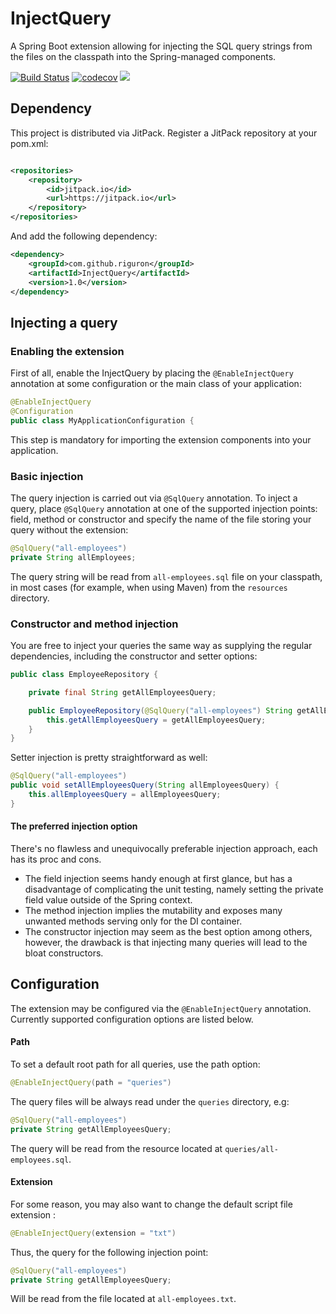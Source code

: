 # InjectQuery

A Spring Boot extension allowing for injecting the SQL query strings from the files on the classpath into the Spring-managed 
components.

[![Build Status](https://travis-ci.org/riguron/InjectQuery.svg?branch=master)](https://travis-ci.org/riguron/InjectQuery)
[![codecov](https://codecov.io/gh/riguron/InjectQuery/branch/master/graph/badge.svg)](https://codecov.io/gh/riguron/InjectQuery)
[![](https://jitpack.io/v/riguron/InjectQuery.svg)](https://jitpack.io/#riguron/InjectQuery)

## Dependency

This project is distributed via JitPack. Register a JitPack repository at your pom.xml:

```xml

<repositories>
    <repository>
        <id>jitpack.io</id>
        <url>https://jitpack.io</url>
    </repository>
</repositories>
```

And add the following dependency:

```xml
<dependency>
    <groupId>com.github.riguron</groupId>
    <artifactId>InjectQuery</artifactId>
    <version>1.0</version>
</dependency>
```

## Injecting a query

### Enabling the extension

First of all, enable the InjectQuery by placing the `@EnableInjectQuery` annotation at some configuration or the main class of your application:

```java
@EnableInjectQuery
@Configuration
public class MyApplicationConfiguration {
```

This step is mandatory for importing the extension components into your application.

### Basic injection

The query injection is carried out via `@SqlQuery` annotation. 
To inject a query, place `@SqlQuery` annotation at one of the supported injection points: field, method or constructor and 
specify the name of the file storing your query without the extension:

```java
@SqlQuery("all-employees")
private String allEmployees;
```

The query string will be read from `all-employees.sql` file on your classpath, in most cases (for example, when using Maven)
from the `resources` directory.

### Constructor and method injection

You are free to inject your queries the same way as supplying the regular dependencies, including the constructor and
setter options:

```java
public class EmployeeRepository {

    private final String getAllEmployeesQuery;

    public EmployeeRepository(@SqlQuery("all-employees") String getAllEmployeesQuery) {
        this.getAllEmployeesQuery = getAllEmployeesQuery;
    }
}
```

Setter injection is pretty straightforward as well:

```java
@SqlQuery("all-employees")
public void setAllEmployeesQuery(String allEmployeesQuery) {
    this.allEmployeesQuery = allEmployeesQuery;
}
```

#### The preferred injection option

There's no flawless and unequivocally preferable injection approach, each has its proc and cons. 

- The field injection seems handy enough at first glance, but has a disadvantage of complicating the unit testing,
namely setting the private field value outside of the Spring context.
- The method injection implies the mutability and exposes many unwanted methods serving only for the DI container.
- The constructor injection may seem as the best option among others, however, the drawback is that injecting many queries
will lead to the bloat constructors.

## Configuration

The extension may be configured via the `@EnableInjectQuery` annotation. Currently supported configuration
options are listed below.

#### Path

To set a default root path for all queries, use the path option:

```java
@EnableInjectQuery(path = "queries")
```

The query files will be always read under the `queries` directory, e.g:

```java
@SqlQuery("all-employees")
private String getAllEmployeesQuery; 
```

The query will be read from the resource located at `queries/all-employees.sql`.

#### Extension

For some reason, you may also want to change the default script file extension :

```java
@EnableInjectQuery(extension = "txt")
```

Thus, the query for the following injection point:

```java
@SqlQuery("all-employees")
private String getAllEmployeesQuery; 
```

Will be read from the file located at `all-employees.txt`.







